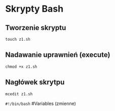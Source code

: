 # Skrypty Bash
## Tworzenie skryptu
```
touch z1.sh
```
## Nadawanie uprawnień (execute)
```
chmod +x z1.sh
```
## Nagłówek skrytpu
```
mcedit z1.sh
```

`#!/bin/bash`
#Variables (zmienne)
